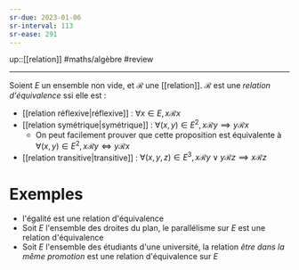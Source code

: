 ```yaml
---
sr-due: 2023-01-06
sr-interval: 113
sr-ease: 291
---
```


up::[[relation]]
#maths/algèbre #review 

----
Soient $E$ un ensemble non vide, et $\mathscr R$ une [[relation]].
$\mathscr R$ est une _relation d'équivalence_ ssi elle est :
 - [[relation réflexive|réflexive]] : $\forall x\in E, x\mathscr Rx$
 - [[relation symétrique|symétrique]] : $\forall (x, y)\in E^2, x\mathscr Ry\implies y\mathscr Rx$
     - On peut facilement prouver que cette proposition est équivalente à $\forall (x,y)\in E^2, x\mathscr Ry \iff y\mathscr Rx$
 - [[relation transitive|transitive]] : $\forall (x,y,z)\in E^3, x\mathscr Ry \vee y\mathscr Rz \implies x\mathscr Rz$

# Exemples
 - l'égalité est une relation d'équivalence
 - Soit $E$ l'ensemble des droites du plan, le parallélisme sur $E$ est une relation d'équivalence
 - Soit $E$ l'ensemble des étudiants d'une université, la relation _être dans la même promotion_ est une relation d'équivalence sur $E$
